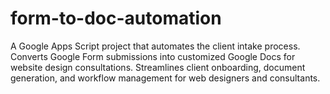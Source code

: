 # form-to-doc-automation
A Google Apps Script project that automates the client intake process. Converts Google Form submissions into customized Google Docs for website design consultations. Streamlines client onboarding, document generation, and workflow management for web designers and consultants.
